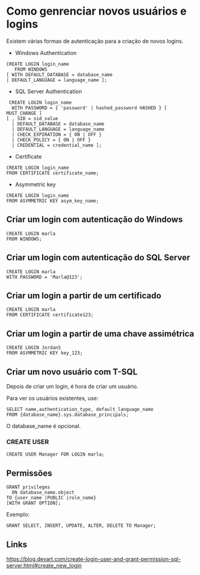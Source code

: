 # Como genrenciar novos usuários e logins

Existem várias formas de autenticação para a criação de novos logins.

- Windows Authentication

```
CREATE LOGIN login_name   
   FROM WINDOWS
[ WITH DEFAULT_DATABASE = database_name
| DEFAULT_LANGUAGE = language_name ];
```

- SQL Server Authentication

```
 CREATE LOGIN login_name 
  WITH PASSWORD = { 'password' | hashed_password HASHED } [ MUST_CHANGE ]
[ , SID = sid_value
  | DEFAULT_DATABASE = database_name
  | DEFAULT_LANGUAGE = language_name
  | CHECK_EXPIRATION = { ON | OFF }
  | CHECK_POLICY = { ON | OFF }
  | CREDENTIAL = credential_name ];
```

- Certificate

```
CREATE LOGIN login_name
FROM CERTIFICATE certificate_name;
```

- Asymmetric key

```
CREATE LOGIN login_name
FROM ASYMMETRIC KEY asym_key_name;
```

## Criar um login com autenticação do Windows

```
CREATE LOGIN marla 
FROM WINDOWS;
```

## Criar um login com autenticação do SQL Server

```
CREATE LOGIN marla
WITH PASSWORD = 'Marla@123';
```

## Criar um login a partir de um certificado

```
CREATE LOGIN marla
FROM CERTIFICATE certificate123;
```

## Criar um login a partir de uma chave assimétrica

```
CREATE LOGIN JordanS
FROM ASYMMETRIC KEY key_123;
```

## Criar um novo usuário com T-SQL

Depois de criar um login, é hora de criar um usuário.

Para ver os usuários existentes, use:

```
SELECT name,authentication_type, default_language_name
FROM {database_name}.sys.database_principals;
```

O database_name é opcional.

### CREATE USER

```
CREATE USER Manager FOR LOGIN marla;
```

## Permissões

```
GRANT privileges 
  ON database_name.object
TO {user_name |PUBLIC |role_name}
[WITH GRANT OPTION]; 
```

Exemplo:

```
GRANT SELECT, INSERT, UPDATE, ALTER, DELETE TO Manager;
```

## Links

https://blog.devart.com/create-login-user-and-grant-permission-sql-server.html#create_new_login
